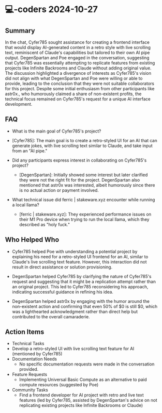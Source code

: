 # 💻-coders 2024-10-27

## Summary

In the chat, Cyfer785 sought assistance for creating a frontend interface that would display AI-generated content in a
retro style with live scrolling text, reminiscent of Claude's capabilities but tailored to their own AI pipe output.
DegenSpartan and Poe engaged in the conversation, suggesting that Cyfer785 was essentially attempting to replicate
features from existing projects like Infinite Backrooms and Claude without adding original value. The discussion
highlighted a divergence of interests as Cyfer785's vision did not align with what DegenSpartan and Poe were willing or
able to provide, leading to the conclusion that they were not suitable collaborators for this project. Despite some
initial enthusiasm from other participants like astr0x., who humorously claimed a share of non-existent profits, the
technical focus remained on Cyfer785's request for a unique AI interface development.

## FAQ

- What is the main goal of Cyfer785's project?
- [Cyfer785]: The main goal is to create a retro-styled UI for an AI that can generate jokes, with live scrolling text
  similar to Claude, and take input from an "AI pipe."

- Did any participants express interest in collaborating on Cyfer785's project?

    - [DegenSpartan]: Initially showed some interest but later clarified they were not the right fit for the project.
      DegenSpartan also mentioned that astr0x was interested, albeit humorously since there is no actual action or
      payment involved.

- What technical issue did ferric | stakeware.xyz encounter while running a local llama?
    - [ferric | stakeware.xyz]: They experienced performance issues on their M1 Pro device when trying to run the local
      llama, which they described as "holy fuck."

## Who Helped Who

- Cyfer785 helped Poe with understanding a potential project by explaining his need for a retro-styled UI frontend for
  an AI, similar to Claude's live scrolling text feature. However, this interaction did not result in direct assistance
  or solution provisioning.

- DegenSpartan helped Cyfer785 by clarifying the nature of Cyfer785's request and suggesting that it might be a replication attempt rather than an original project. This led to Cyfer785 reconsidering his approach, indicating successful guidance in refining his idea.
- DegenSpartan helped astr0x by engaging with the humor around the non-existent action and confirming that even 50% of $0 is still $0, which was a lighthearted acknowledgment rather than direct help but contributed to the overall camaraderie.

## Action Items

- Technical Tasks
- Develop a retro-styled UI with live scrolling text feature for AI (mentioned by Cyfer785)
- Documentation Needs
    - No specific documentation requests were made in the conversation provided.
- Feature Requests
    - Implementing Universal Basic Compute as an alternative to paid compute resources (suggested by Poe)
- Community Tasks
    - Find a frontend developer for AI project with retro and live text features (led by Cyfer785, assisted by
      DegenSpartan's advice on not replicating existing projects like Infinite Backrooms or Claude)
